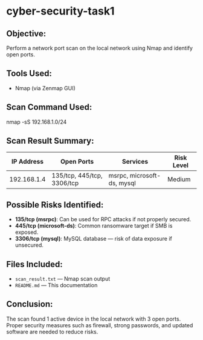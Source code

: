 # cyber-security-task1

## Objective:
Perform a network port scan on the local network using Nmap and identify open ports.

## Tools Used:
- Nmap (via Zenmap GUI)

## Scan Command Used:
nmap -sS 192.168.1.0/24

## Scan Result Summary:
| IP Address   | Open Ports                  | Services         | Risk Level |
|-------------|----------------------------|-----------------|------------|
| 192.168.1.4 | 135/tcp, 445/tcp, 3306/tcp | msrpc, microsoft-ds, mysql | Medium |

## Possible Risks Identified:
- **135/tcp (msrpc)**: Can be used for RPC attacks if not properly secured.
- **445/tcp (microsoft-ds)**: Common ransomware target if SMB is exposed.
- **3306/tcp (mysql)**: MySQL database — risk of data exposure if unsecured.

## Files Included:
- `scan_result.txt` — Nmap scan output
- `README.md` — This documentation

## Conclusion:
The scan found 1 active device in the local network with 3 open ports. Proper security measures such as firewall, strong passwords, and updated software are needed to reduce risks.
